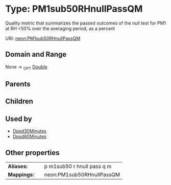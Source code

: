
# Type: PM1sub50RHnullPassQM


Quality metric that summarizes the passed outcomes of the null test for PM1 at RH <50% over the averaging period, as a percent

URI: [neon:PM1sub50RHnullPassQM](https://data.neonscience.org/PM1sub50RHnullPassQM)


## Domain and Range

None ->  <sub>OPT</sub> [Double](types/Double.md)

## Parents


## Children


## Used by

 * [Dpsd30Minutes](Dpsd30Minutes.md)
 * [Dpsd60Minutes](Dpsd60Minutes.md)

## Other properties

|  |  |  |
| --- | --- | --- |
| **Aliases:** | | p m1sub50 r hnull pass q m |
| **Mappings:** | | neon:PM1sub50RHnullPassQM |

